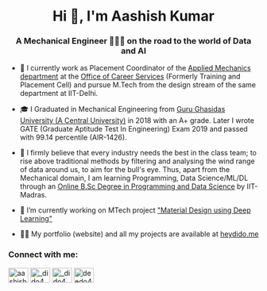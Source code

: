 <h1 align="center">Hi 👋, I'm Aashish Kumar</h1>
<h3 align="center">A Mechanical Engineer 👨🏻‍🔧 on the road to the world of Data and AI</h3>

- 💼 I currently work as Placement Coordinator of the [Applied Mechanics department](https://www.linkedin.com/in/applied-mechanics-iit-delhi/) at the [Office of Career Services](https://ocs.iitd.ac.in/ocs/index.php) (Formerly Training and Placement Cell) and pursue M.Tech from the design stream of the same department at IIT-Delhi.
- 🎓 I Graduated in Mechanical Engineering from [Guru Ghasidas University (A Central University)](https://www.ggu.ac.in/) in 2018 with an A+ grade. Later I wrote GATE (Graduate Aptitude Test In Engineering) Exam 2019 and passed with 99.14 percentile (AIR-1426).
- 🎯 I firmly believe that every industry needs the best in the class team; to rise above traditional methods by filtering and analysing the wind range of data around us, to aim for the bull's eye. Thus, apart from the Mechanical domain, I am learning Programming, Data Science/ML/DL through an [Online B.Sc Degree in Programming and Data Science](https://onlinedegree.iitm.ac.in/) by IIT-Madras.

- 🔭 I’m currently working on MTech project ["Material Design using Deep Learning"](Link)

- 👨‍💻 My portfolio (website) and all my projects are available at [heydido.me](https://heydido.me/)

<h3 align="left">Connect with me:</h3>
<p align="left">
<a href="https://linkedin.com/in/aashish4" target="blank"><img align="center" src="https://cdn.jsdelivr.net/npm/simple-icons@3.0.1/icons/linkedin.svg" alt="aashish4" height="30" width="40" /></a>
<a href="https://twitter.com/_dido4" target="blank"><img align="center" src="https://cdn.jsdelivr.net/npm/simple-icons@3.0.1/icons/twitter.svg" alt="_dido4" height="30" width="40" /></a>
<a href="https://instagram.com/_dido4" target="blank"><img align="center" src="https://cdn.jsdelivr.net/npm/simple-icons@3.0.1/icons/instagram.svg" alt="_dido4" height="30" width="40" /></a>
<a href="https://fb.com/deedo4" target="blank"><img align="center" src="https://cdn.jsdelivr.net/npm/simple-icons@3.0.1/icons/facebook.svg" alt="deedo4" height="30" width="40" /></a>
</p>
